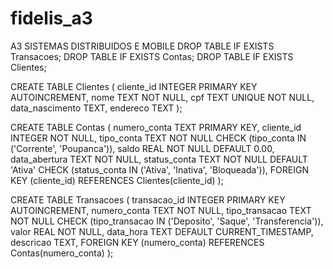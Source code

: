 # fidelis_a3
A3 SISTEMAS DISTRIBUIDOS E MOBILE
DROP TABLE IF EXISTS Transacoes;
DROP TABLE IF EXISTS Contas;
DROP TABLE IF EXISTS Clientes;

CREATE TABLE Clientes (
    cliente_id INTEGER PRIMARY KEY AUTOINCREMENT,
    nome TEXT NOT NULL,
    cpf TEXT UNIQUE NOT NULL,
    data_nascimento TEXT,
    endereco TEXT
);

CREATE TABLE Contas (
    numero_conta TEXT PRIMARY KEY,
    cliente_id INTEGER NOT NULL,
    tipo_conta TEXT NOT NULL CHECK (tipo_conta IN ('Corrente', 'Poupanca')),
    saldo REAL NOT NULL DEFAULT 0.00,
    data_abertura TEXT NOT NULL,
    status_conta TEXT NOT NULL DEFAULT 'Ativa' CHECK (status_conta IN ('Ativa', 'Inativa', 'Bloqueada')),
    FOREIGN KEY (cliente_id) REFERENCES Clientes(cliente_id)
);

CREATE TABLE Transacoes (
    transacao_id INTEGER PRIMARY KEY AUTOINCREMENT,
    numero_conta TEXT NOT NULL,
    tipo_transacao TEXT NOT NULL CHECK (tipo_transacao IN ('Deposito', 'Saque', 'Transferencia')),
    valor REAL NOT NULL,
    data_hora TEXT DEFAULT CURRENT_TIMESTAMP,
    descricao TEXT,
    FOREIGN KEY (numero_conta) REFERENCES Contas(numero_conta)
);

